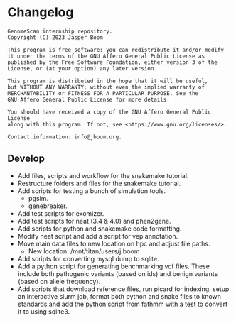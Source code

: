 # Changelog
```
GenomeScan internship repository.
Copyright (C) 2023 Jasper Boom

This program is free software: you can redistribute it and/or modify
it under the terms of the GNU Affero General Public License as
published by the Free Software Foundation, either version 3 of the
License, or (at your option) any later version.

This program is distributed in the hope that it will be useful,
but WITHOUT ANY WARRANTY; without even the implied warranty of
MERCHANTABILITY or FITNESS FOR A PARTICULAR PURPOSE. See the
GNU Affero General Public License for more details.

You should have received a copy of the GNU Affero General Public License
along with this program. If not, see <https://www.gnu.org/licenses/>.

Contact information: info@jboom.org.
```

## Develop
+ Add files, scripts and workflow for the snakemake tutorial.
+ Restructure folders and files for the snakemake tutorial.
+ Add scripts for testing a bunch of simulation tools.
    + pgsim.
    + genebreaker.
+ Add test scripts for exomizer.
+ Add test scripts for neat (3.4 & 4.0) and phen2gene.
+ Add scripts for python and snakemake code formatting.
+ Modify neat script and add a script for vep annotation.
+ Move main data files to new location on hpc and adjust file paths.
    + New location: /mnt/titan/users/j.boom
+ Add scripts for converting mysql dump to sqlite.
+ Add a python script for generating benchmarking vcf files. These include
  both pathogenic variants (based on ids) and benign variants (based on
  allele frequency).
+ Add scripts that download reference files, run picard for indexing, setup
  an interactive slurm job, format both python and snake files to known
  standards and add the python script from fathmm with a test to convert it
  to using sqlite3.